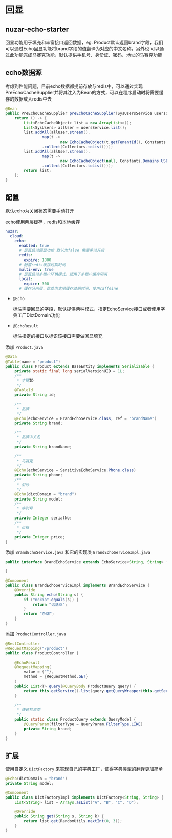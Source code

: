 # 回显

## nuzar-echo-starter

回显功能用于填充和丰富接口返回数据，eg. Product默认返回brand字段，我们可以通过Echo回显功能将brand字段的值翻译为对应的中文名称，另外也
可以通过此功能完成马赛克功能，默认提供手机号、身份证、密码、地址的马赛克功能

## echo数据源

考虑到性能问题，目前echo数据都提前存放与redis中，可以通过实现PreEchoCacheSupplier并将其注入为Bean的方式，可以在程序启动时将需要缓存的数据载入redis中去

```java
@Bean
public PreEchoCacheSupplier preEchoCacheSupplier(SysUsersService usersService) {
    return () -> {
        List<EchoCacheObject> list = new ArrayList<>();
        List<SysUsers> allUser = usersService.list();
        list.addAll(allUser.stream().
                map(t ->
                        new EchoCacheObject(t.getTenantId(), Constants.Domains.USER, t.getId(), t.getName()))
                .collect(Collectors.toList()));
        list.addAll(allUser.stream().
                map(t ->
                        new EchoCacheObject(null, Constants.Domains.USER, t.getId(), t.getName()))
                .collect(Collectors.toList()));
        return list;
    };
}
```

## 配置

默认echo为关闭状态需要手动打开

echo使用两层缓存，redis和本地缓存

```yml
nuzar:
  cloud:
    echo:
      enabled: true
      # 是否启动回显功能 默认为false 需要手动开启
      redis:
        expire: 1800
      # 配置redis缓存过期时间
      multi-env: true
      # 是否启动多租户环境模式，适用于多租户缓存隔离
      local:
        expire: 300
      # 缓存分两层，此处为本地缓存过期时间，使用caffeine
```

* `@Echo`

  标注需要回显的字段，默认提供两种模式，指定EchoService接口或者使用字典工厂DictDomain功能

* `@EchoResult`
  
  标注指定的接口以标识该接口需要做回显填充

添加 `Product.java`

```java
@Data
@Table(name = "product")
public class Product extends BaseEntity implements Serializable {
    private static final long serialVersionUID = 1L;
    /**
     * 主键ID
     */
    @TableId
    private String id;

    /**
     * 品牌
     */
    @Echo(echoService = BrandEchoService.class, ref = "brandName")
    private String brand;

    /**
     * 品牌中文名
     */
    private String brandName;

    /**
     * 马赛克
     */
    @Echo(echoService = SensitiveEchoService.Phone.class)
    private String phone;
    /**
     * 型号
     */
    @Echo(dictDomain = "brand")
    private String model;
    /**
     * 序列号
     */
    private Integer serialNo;
    /**
     * 价格
     */
    private Integer price;
}
```

添加 `BrandEchoService.java` 和它的实现类 `BrandEchoServiceImpl.java`

```java BrandEchoService
public interface BrandEchoService extends EchoService<String, String> {

}
```

```java BrandEchoServiceImpl
@Component
public class BrandEchoServiceImpl implements BrandEchoService {
    @Override
    public String echo(String s) {
        if ("nokia".equals(s)) {
            return "诺基亚";
        }
        return "杂牌";
    }
}
```

添加 `ProductController.java`

```java
@RestController
@RequestMapping("/product")
public class ProductController {

    @EchoResult
    @RequestMapping(
        value = {""},
        method = {RequestMethod.GET}
    )
    public List<T> query(@QueryBody ProductQuery query) {
        return this.getService().list(query.getQueryWrapper(this.getService().getEntityClass()));
    }

    /**
     * 快速检索类
     */
    public static class ProductQuery extends QueryModel {
        @QueryParam(filterType = QueryParam.FilterType.LIKE)
        private String brand;
    }
}
```

## 扩展

使用自定义 `DictFactory` 来实现自己的字典工厂，使得字典类型的翻译更加简单

```java
@Echo(dictDomain = "brand")
private String model;
```

```java
@Component
public class DictFactoryImpl implements DictFactory<String, String> {
    List<String> list = Arrays.asList("A", "B", "C", "D");

    @Override
    public String get(String s, String k) {
        return list.get(RandomUtils.nextInt(0, 3));
    }
}
```
